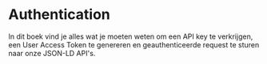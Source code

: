 ---
---

# Authentication

In dit boek vind je alles wat je moeten weten om een API key te verkrijgen, een User Access Token te genereren en geauthenticeerde request te sturen naar onze JSON-LD API's.
